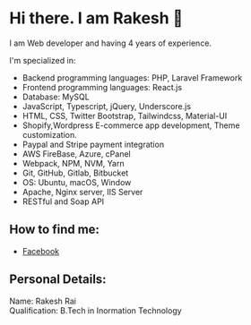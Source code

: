 # Hi there. I am Rakesh 👋

I am Web developer and having 4 years of experience.

I'm specialized in:

- Backend programming languages: PHP, Laravel Framework
- Frontend programming languages: React.js
- Database: MySQL
- JavaScript, Typescript, jQuery, Underscore.js
- HTML, CSS, Twitter Bootstrap, Tailwindcss, Material-UI
- Shopify,Wordpress E-commerce app development, Theme customization.
- Paypal and Stripe payment integration
- AWS FireBase, Azure, cPanel
- Webpack, NPM, NVM, Yarn
- Git, GitHub, Gitlab, Bitbucket
- OS: Ubuntu, macOS, Window
- Apache, Nginx server, IIS Server
- RESTful and Soap API

## How to find me: 

  - [Facebook](https://www.facebook.com/rakeshrai1992)

## Personal Details:

Name: Rakesh Rai<br>
Qualification: B.Tech in Inormation Technology<br>

